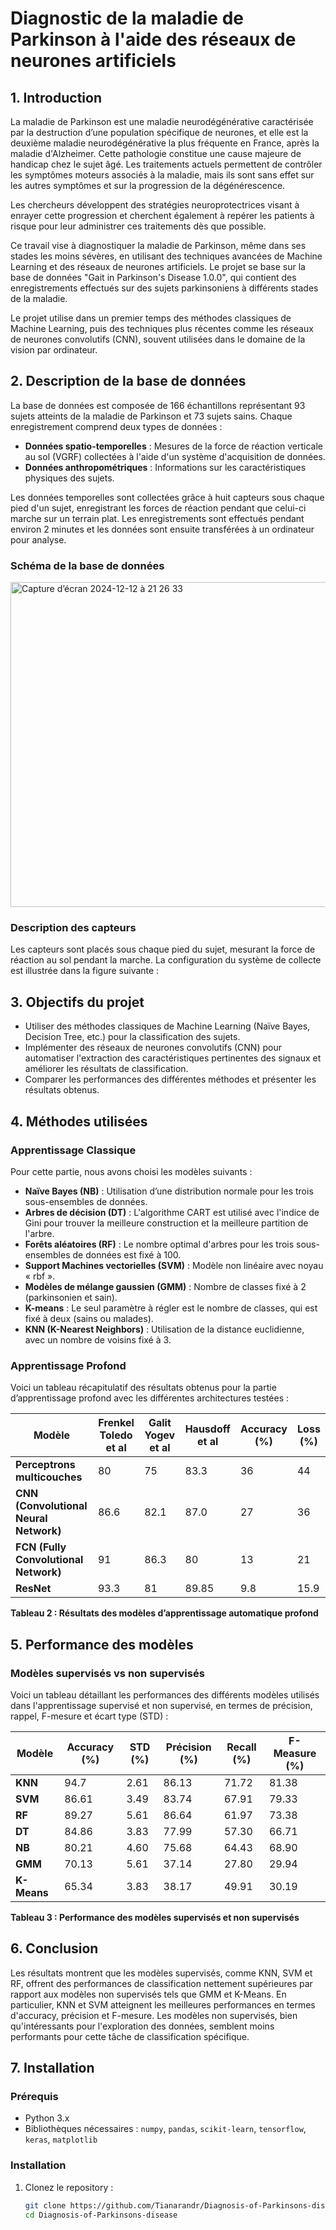 # Diagnostic de la maladie de Parkinson à l'aide des réseaux de neurones artificiels

## 1. Introduction

La maladie de Parkinson est une maladie neurodégénérative caractérisée par la destruction d’une population spécifique de neurones, et elle est la deuxième maladie neurodégénérative la plus fréquente en France, après la maladie d'Alzheimer. Cette pathologie constitue une cause majeure de handicap chez le sujet âgé. Les traitements actuels permettent de contrôler les symptômes moteurs associés à la maladie, mais ils sont sans effet sur les autres symptômes et sur la progression de la dégénérescence. 

Les chercheurs développent des stratégies neuroprotectrices visant à enrayer cette progression et cherchent également à repérer les patients à risque pour leur administrer ces traitements dès que possible.

Ce travail vise à diagnostiquer la maladie de Parkinson, même dans ses stades les moins sévères, en utilisant des techniques avancées de Machine Learning et des réseaux de neurones artificiels. Le projet se base sur la base de données "Gait in Parkinson's Disease 1.0.0", qui contient des enregistrements effectués sur des sujets parkinsoniens à différents stades de la maladie. 

Le projet utilise dans un premier temps des méthodes classiques de Machine Learning, puis des techniques plus récentes comme les réseaux de neurones convolutifs (CNN), souvent utilisées dans le domaine de la vision par ordinateur.

## 2. Description de la base de données

La base de données est composée de 166 échantillons représentant 93 sujets atteints de la maladie de Parkinson et 73 sujets sains. Chaque enregistrement comprend deux types de données :
- **Données spatio-temporelles** : Mesures de la force de réaction verticale au sol (VGRF) collectées à l'aide d'un système d'acquisition de données.
- **Données anthropométriques** : Informations sur les caractéristiques physiques des sujets.

Les données temporelles sont collectées grâce à huit capteurs sous chaque pied d'un sujet, enregistrant les forces de réaction pendant que celui-ci marche sur un terrain plat. Les enregistrements sont effectués pendant environ 2 minutes et les données sont ensuite transférées à un ordinateur pour analyse.

### Schéma de la base de données
<img width="520" alt="Capture d’écran 2024-12-12 à 21 26 33" src="https://github.com/user-attachments/assets/f8039e8c-b5c9-4e63-8a1b-016daff6a3f5" />



### Description des capteurs

Les capteurs sont placés sous chaque pied du sujet, mesurant la force de réaction au sol pendant la marche. La configuration du système de collecte est illustrée dans la figure suivante :


## 3. Objectifs du projet

- Utiliser des méthodes classiques de Machine Learning (Naïve Bayes, Decision Tree, etc.) pour la classification des sujets.
- Implémenter des réseaux de neurones convolutifs (CNN) pour automatiser l'extraction des caractéristiques pertinentes des signaux et améliorer les résultats de classification.
- Comparer les performances des différentes méthodes et présenter les résultats obtenus.

## 4. Méthodes utilisées

### Apprentissage Classique

Pour cette partie, nous avons choisi les modèles suivants :
- **Naïve Bayes (NB)** : Utilisation d’une distribution normale pour les trois sous-ensembles de données.
- **Arbres de décision (DT)** : L'algorithme CART est utilisé avec l'indice de Gini pour trouver la meilleure construction et la meilleure partition de l'arbre.
- **Forêts aléatoires (RF)** : Le nombre optimal d'arbres pour les trois sous-ensembles de données est fixé à 100.
- **Support Machines vectorielles (SVM)** : Modèle non linéaire avec noyau « rbf ».
- **Modèles de mélange gaussien (GMM)** : Nombre de classes fixé à 2 (parkinsonien et sain).
- **K-means** : Le seul paramètre à régler est le nombre de classes, qui est fixé à deux (sains ou malades).
- **KNN (K-Nearest Neighbors)** : Utilisation de la distance euclidienne, avec un nombre de voisins fixé à 3.

### Apprentissage Profond

Voici un tableau récapitulatif des résultats obtenus pour la partie d’apprentissage profond avec les différentes architectures testées :

| Modèle                        | Frenkel Toledo et al | Galit Yogev et al | Hausdoff et al | Accuracy (%) | Loss (%) |
|-------------------------------|----------------------|-------------------|----------------|--------------|----------|
| **Perceptrons multicouches**   | 80                   | 75                | 83.3           | 36           | 44       | 31 |
| **CNN (Convolutional Neural Network)**  | 86.6                 | 82.1              | 87.0           | 27           | 36       | 25.96    |
| **FCN (Fully Convolutional Network)**   | 91                   | 86.3              | 80             | 13           | 21       | 33       |
| **ResNet**                     | 93.3                 | 81                | 89.85          | 9.8          | 15.9     | 21.7     |

**Tableau 2 : Résultats des modèles d’apprentissage automatique profond**

## 5. Performance des modèles

### Modèles supervisés vs non supervisés

Voici un tableau détaillant les performances des différents modèles utilisés dans l'apprentissage supervisé et non supervisé, en termes de précision, rappel, F-mesure et écart type (STD) :

| Modèle      | Accuracy (%) | STD (%) | Précision (%) | Recall (%) | F-Measure (%) |
|-------------|--------------|---------|---------------|------------|---------------|
| **KNN**     | 94.7         | 2.61    | 86.13         | 71.72      | 81.38         |
| **SVM**     | 86.61        | 3.49    | 83.74         | 67.91      | 79.33         |
| **RF**      | 89.27        | 5.61    | 86.64         | 61.97      | 73.38         |
| **DT**      | 84.86        | 3.83    | 77.99         | 57.30      | 66.71         |
| **NB**      | 80.21        | 4.60    | 75.68         | 64.43      | 68.90         |
| **GMM**     | 70.13        | 5.61    | 37.14         | 27.80      | 29.94         |
| **K-Means** | 65.34        | 3.83    | 38.17         | 49.91      | 30.19         |

**Tableau 3 : Performance des modèles supervisés et non supervisés**

## 6. Conclusion

Les résultats montrent que les modèles supervisés, comme KNN, SVM et RF, offrent des performances de classification nettement supérieures par rapport aux modèles non supervisés tels que GMM et K-Means. En particulier, KNN et SVM atteignent les meilleures performances en termes d'accuracy, précision et F-mesure. Les modèles non supervisés, bien qu'intéressants pour l'exploration des données, semblent moins performants pour cette tâche de classification spécifique.

## 7. Installation

### Prérequis
- Python 3.x
- Bibliothèques nécessaires : `numpy`, `pandas`, `scikit-learn`, `tensorflow`, `keras`, `matplotlib`


### Installation
1. Clonez le repository :
   ```bash
   git clone https://github.com/Tianarandr/Diagnosis-of-Parkinsons-disease/
   cd Diagnosis-of-Parkinsons-disease
